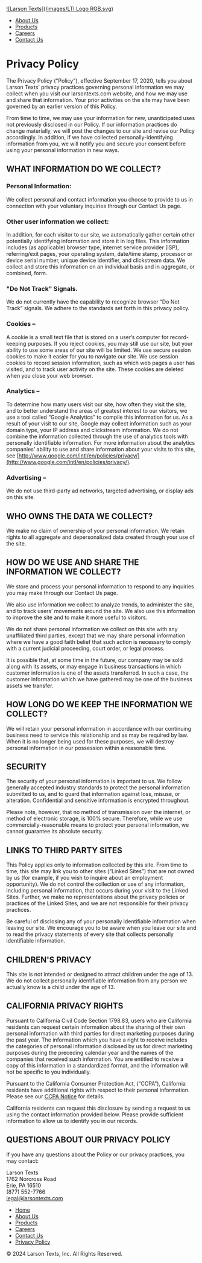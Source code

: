 [![Larson Texts](/images/LTI Logo RGB.svg)](https://www.larsontexts.com/)

* [About Us](https://www.larsontexts.com/about-us)
* [Products](https://www.larsontexts.com/products)
* [Careers](https://www.larsontexts.com/careers)
* [Contact Us](https://www.larsontexts.com/contact-us)

Privacy Policy
==============

The Privacy Policy ("Policy"), effective September 17, 2020, tells you about Larson Texts’ privacy practices governing personal information we may collect when you visit our larsontexts.com website, and how we may use and share that information. Your prior activities on the site may have been governed by an earlier version of this Policy.

From time to time, we may use your information for new, unanticipated uses not previously disclosed in our Policy. If our information practices do change materially, we will post the changes to our site and revise our Policy accordingly. In addition, if we have collected personally-identifying information from you, we will notify you and secure your consent before using your personal information in new ways.

WHAT INFORMATION DO WE COLLECT?
-------------------------------

### Personal Information:

We collect personal and contact information you choose to provide to us in connection with your voluntary inquiries through our Contact Us page.

### Other user information we collect:

In addition, for each visitor to our site, we automatically gather certain other potentially identifying information and store it in log files. This information includes (as applicable) browser type, internet service provider (ISP), referring/exit pages, your operating system, date/time stamp, processor or device serial number, unique device identifier, and clickstream data. We collect and store this information on an individual basis and in aggregate, or combined, form.

### "Do Not Track" Signals.

We do not currently have the capability to recognize browser “Do Not Track” signals. We adhere to the standards set forth in this privacy policy.

### Cookies –

A cookie is a small text file that is stored on a user’s computer for record-keeping purposes. If you reject cookies, you may still use our site, but your ability to use some areas of our site will be limited. We use secure session cookies to make it easier for you to navigate our site. We use session cookies to record session information, such as which web pages a user has visited, and to track user activity on the site. These cookies are deleted when you close your web browser.

### Analytics –

To determine how many users visit our site, how often they visit the site, and to better understand the areas of greatest interest to our visitors, we use a tool called “Google Analytics” to compile this information for us. As a result of your visit to our site, Google may collect information such as your domain type, your IP address and clickstream information. We do not combine the information collected through the use of analytics tools with personally identifiable information. For more information about the analytics companies’ ability to use and share information about your visits to this site, see [http://www.google.com/intl/en/policies/privacy/](http://www.google.com/intl/en/policies/privacy/).

### Advertising –

We do not use third-party ad networks, targeted advertising, or display ads on this site.

WHO OWNS THE DATA WE COLLECT?
-----------------------------

We make no claim of ownership of your personal information. We retain rights to all aggregate and depersonalized data created through your use of the site.

HOW DO WE USE AND SHARE THE INFORMATION WE COLLECT?
---------------------------------------------------

We store and process your personal information to respond to any inquiries you may make through our Contact Us page.

We also use information we collect to analyze trends, to administer the site, and to track users’ movements around the site. We also use this information to improve the site and to make it more useful to visitors.

We do not share personal information we collect on this site with any unaffiliated third parties, except that we may share personal information where we have a good faith belief that such action is necessary to comply with a current judicial proceeding, court order, or legal process.

It is possible that, at some time in the future, our company may be sold along with its assets, or may engage in business transactions in which customer information is one of the assets transferred. In such a case, the customer information which we have gathered may be one of the business assets we transfer.

HOW LONG DO WE KEEP THE INFORMATION WE COLLECT?
-----------------------------------------------

We will retain your personal information in accordance with our continuing business need to service this relationship and as may be required by law. When it is no longer being used for these purposes, we will destroy personal information in our possession within a reasonable time.

SECURITY
--------

The security of your personal information is important to us. We follow generally accepted industry standards to protect the personal information submitted to us, and to guard that information against loss, misuse, or alteration. Confidential and sensitive information is encrypted throughout.

Please note, however, that no method of transmission over the internet, or method of electronic storage, is 100% secure. Therefore, while we use commercially-reasonable means to protect your personal information, we cannot guarantee its absolute security.

LINKS TO THIRD PARTY SITES
--------------------------

This Policy applies only to information collected by this site. From time to time, this site may link you to other sites (“Linked Sites”) that are not owned by us (for example, if you wish to inquire about an employment opportunity). We do not control the collection or use of any information, including personal information, that occurs during your visit to the Linked Sites. Further, we make no representations about the privacy policies or practices of the Linked Sites, and we are not responsible for their privacy practices.

Be careful of disclosing any of your personally identifiable information when leaving our site. We encourage you to be aware when you leave our site and to read the privacy statements of every site that collects personally identifiable information.

CHILDREN'S PRIVACY
------------------

This site is not intended or designed to attract children under the age of 13. We do not collect personally identifiable information from any person we actually know is a child under the age of 13.

CALIFORNIA PRIVACY RIGHTS
-------------------------

Pursuant to California Civil Code Section 1798.83, users who are California residents can request certain information about the sharing of their own personal information with third parties for direct marketing purposes during the past year. The information which you have a right to receive includes the categories of personal information disclosed by us for direct marketing purposes during the preceding calendar year and the names of the companies that received such information. You are entitled to receive a copy of this information in a standardized format, and the information will not be specific to you individually.

Pursuant to the California Consumer Protection Act, (“CCPA”), California residents have additional rights with respect to their personal information. Please see our [CCPA Notice](https://www.larsontexts.com/privacy-policy/ccpa/) for details.

California residents can request this disclosure by sending a request to us using the contact information provided below. Please provide sufficient information to allow us to identify you in our records.

QUESTIONS ABOUT OUR PRIVACY POLICY
----------------------------------

If you have any questions about the Policy or our privacy practices, you may contact:

Larson Texts  
1762 Norcross Road  
Erie, PA 16510  
(877) 552-7766  
[legal@larsontexts.com](mailto:legal@larsontexts.com)

* [Home](https://www.larsontexts.com/)
* [About Us](https://www.larsontexts.com/about-us)
* [Products](https://www.larsontexts.com/products)
* [Careers](https://www.larsontexts.com/careers)
* [Contact Us](https://www.larsontexts.com/contact-us)
* [Privacy Policy](https://www.larsontexts.com/privacy-policy)

© 2024 Larson Texts, Inc. All Rights Reserved.
